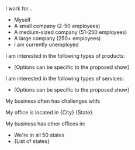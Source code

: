 I work for...

* Myself
* A small company (2-50 employees)
* A medium-sized company (51-250 employees)
* A large company (250+ employees)
* I am currently unemployed

I am interested in the following types of products:
* [Options can be specific to the proposed show]

I am interested in the following types of services:
* [Options can be specific to the proposed show]

My business often has challenges with:

My office is located in {City} {State}. 

My business has other offices in:
* We're in all 50 states
* {List of states}
 
